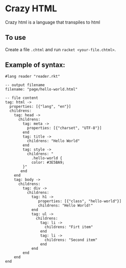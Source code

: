 # Crazy HTML
Crazy html is a language that transpiles to html


## To use
Create a file `.chtml` and run `racket <your-file.chtml>`.

## Example of syntax:
```rkt
#lang reader "reader.rkt"

-- output filename
filename: "page/hello-world.html"

-- file content
tag: html ->
  properties: [{"lang", "en"}]
  childrens:
    tag: head ->
      childrens:
        tag: meta ->
          properties: [{"charset", "UTF-8"}]
        end
        tag: title ->
          childrens: "Hello World"
        end
        tag: style ->
	      childrens: "
	        .hello-world {
	        color: #3E5BA9;
	    }"
	   end
    end
    tag: body ->
      childrens:
        tag: div ->
          childrens:
            tag: h1 ->
               properties: [{"class", "hello-world"}]
               childrens: "Hello World!"
            end
            tag: ul ->
              childrens:
                tag: li ->
                  childrens: "Firt item"
                end
                tag: li ->
                  childrens: "Second item"
                end
            end
        end
    end
end
```
